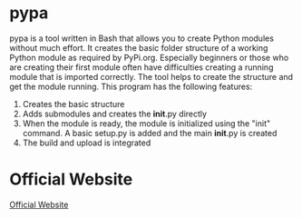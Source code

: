 # pypa

pypa is a tool written in Bash that allows you to create Python modules without much effort. It creates the basic folder structure of a working Python module as required by PyPi.org. Especially beginners or those who are creating their first module often have difficulties creating a running module that is imported correctly. The tool helps to create the structure and get the module running. This program has the following features:
1. Creates the basic structure
2. Adds submodules and creates the __init__.py directly
3. When the module is ready, the module is initialized using the "init" command. A basic setup.py is added and the main __init__.py is created
4. The build and upload is integrated

# Official Website
[Official Website](https://termuxdev314.github.io/pypa/)
